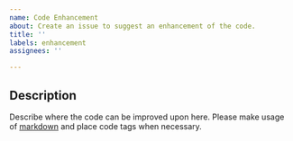 ```yaml
---
name: Code Enhancement
about: Create an issue to suggest an enhancement of the code.
title: ''
labels: enhancement
assignees: ''

---
```

## Description
Describe where the code can be improved upon here. Please make usage of [markdown](https://guides.github.com/features/mastering-markdown/) and place code tags when necessary.